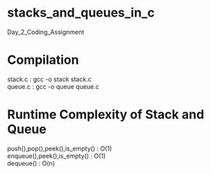 # stacks_and_queues_in_c
Day_2_Coding_Assignment  
# Compilation  
stack.c : gcc -o stack stack.c  
queue.c : gcc -o queue queue.c  
# Runtime Complexity of Stack and Queue
push(),pop(),peek(),is_empty() : O(1)  
enqueue(),peek(),is_empty() : O(1)  
dequeue() : O(n)  
